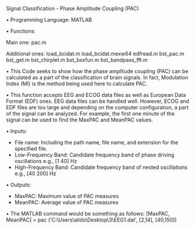 Signal Classification - Phase Amplitude Coupling (PAC)

•	Programming Language: MATLAB

•	Functions:

Main one:
pac.m

Additional ones:
load_bcidat.m
load_bcidat.mexw64
edfread.m
bst_pac.m
bst_get.m
bst_chirplet.m
bst_bsxfun.m
bst_bandpass_fft.m

•	This Code seeks to show how the phase amplitude coupling (PAC) can be calculated as a part of the classification of brain signals. In fact, Modulation Index (MI) is the method being used here to calculate PAC.

•	This function accepts EEG and ECOG data files as well as European Data Format (EDF) ones. 
EEG data files can be handled well. However, ECOG and EDF files are too large and depending on the computer configuration, a part of the signal can be analyzed. For example, the first one minute of the signal can be used to find the MaxPAC and MeanPAC values.

•	Inputs:
- File name: Including the path name, file name, and extension for the specified file.
- Low-Frequency Band: Candidate frequency band of phase driving oscillations e.g., [1 40] Hz
- High-Frequency Band: Candidate frequency band of nested oscillations e.g., [40 200] Hz

•	Outputs:
- MaxPAC: Maximum value of PAC measures
- MeanPAC: Average value of PAC measures

•	The MATLAB command would be something as follows:
[MaxPAC, MeanPAC] = pac ('C:\Users\alido\Desktop\3\EEG1.dat', [2,14], [40,150])
